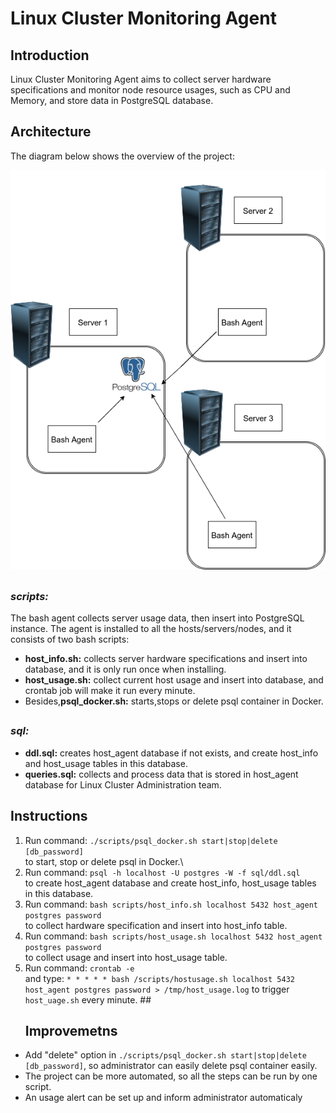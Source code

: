 # <h1>Linux Cluster Monitoring Agent

## <h2>Introduction
Linux Cluster Monitoring Agent aims to collect server hardware specifications and monitor node resource usages, such as CPU and Memory, and store data in PostgreSQL database.

## <h2>Architecture
The diagram below shows the overview of the project:
  
![image](https://raw.githubusercontent.com/jarviscanada/jarvis_data_eng_derek/feature_linux_sql/linux_sql/Picture/1.png)

## <h3>*scripts:*

The bash agent collects server usage data, then insert into PostgreSQL instance. The agent is installed to all the hosts/servers/nodes, and it consists of two bash scripts:

+ **host_info.sh:** collects server hardware specifications and insert into database, and it is only run once when installing.
+ **host_usage.sh:** collect current host usage and insert into database, and crontab job will make it run every minute.
+ Besides,**psql_docker.sh:** starts,stops or delete psql container in Docker.

## <h3>*sql:*
 
+ **ddl.sql:** creates host_agent database if not exists, and create host_info and host_usage tables in this database. 
+ **queries.sql:** collects and process data that is stored in host_agent database for Linux Cluster Administration team.
 
 ## <h2>Instructions
  1. Run command: `./scripts/psql_docker.sh start|stop|delete [db_password]`\
     to start, stop or delete psql in Docker.\
  2. Run command: `psql -h localhost -U postgres -W -f sql/ddl.sql`\
     to create host_agent database and create host_info, host_usage tables in this database.
  3. Run command: `bash scripts/host_info.sh localhost 5432 host_agent postgres password`\
     to collect hardware specification and insert into host_info table.
  4. Run command: `bash scripts/host_usage.sh localhost 5432 host_agent postgres password`\
     to collect usage and insert into host_usage table.
  5. Run command: `crontab -e`\
     and type: `* * * * * bash /scripts/hostusage.sh localhost 5432 host_agent postgres password > /tmp/host_usage.log` to trigger `host_uage.sh` every minute.
##<h2> Improvemetns
+ Add "delete" option in `./scripts/psql_docker.sh start|stop|delete [db_password]`\, so administrator can easily delete psql container easily.
+ The project can be more automated, so all the steps can be run by one script.
+ An usage alert can be set up and inform administrator automaticaly 
